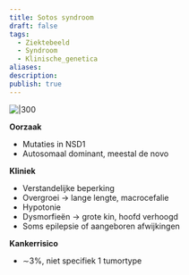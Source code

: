 ```yaml
---
title: Sotos syndroom
draft: false
tags:
  - Ziektebeeld
  - Syndroom
  - Klinische_genetica
aliases: 
description: 
publish: true
---
```



![|300](https://i.imgur.com/ADkqXUv.png)

**Oorzaak**
- Mutaties in NSD1
- Autosomaal dominant, meestal de novo

**Kliniek**
- Verstandelijke beperking
- Overgroei → lange lengte, macrocefalie
- Hypotonie
- Dysmorfieën → grote kin, hoofd verhoogd
- Soms epilepsie of aangeboren afwijkingen

**Kankerrisico**
- ∼3%, niet specifiek 1 tumortype